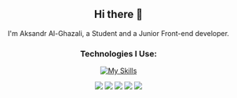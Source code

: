 <div align="center">
  <h2>Hi there 👋</h2>
  <p>I'm Aksandr Al-Ghazali, a Student and a Junior Front-end developer.</p>
  
  ### Technologies I Use: 
  [![My Skills](https://skillicons.dev/icons?i=js%2Cts%2Cvite%2Csass%2Credux%2Creact%2Chtml%2Cgit%2Ccss&perline=15&theme=dark)](https://skillicons.dev)
</div>

<div align="center">
  <img src="http://github-profile-summary-cards.vercel.app/api/cards/profile-details?username=Dragodui&theme=react">
  <img src="http://github-profile-summary-cards.vercel.app/api/cards/repos-per-language?username=Dragodui&theme=react">
  <img src="http://github-profile-summary-cards.vercel.app/api/cards/most-commit-language?username=Dragodui&theme=react">
  <img src="http://github-profile-summary-cards.vercel.app/api/cards/stats?username=Dragodui&theme=react">
  <img src="http://github-profile-summary-cards.vercel.app/api/cards/productive-time?username=Dragodui&theme=react&utcOffset=8">
</div>

<!--
**Dragodui/Dragodui** is a ✨ _special_ ✨ repository because its `README.md` (this file) appears on your GitHub profile.

Here are some ideas to get you started:

- 🔭 I’m currently working on ...
- 🌱 I’m currently learning ...
- 👯 I’m looking to collaborate on ...
- 🤔 I’m looking for help with ...
- 💬 Ask me about ...
- 📫 How to reach me: ...
- 😄 Pronouns: ...
- ⚡ Fun fact: ...
-->
